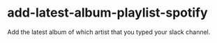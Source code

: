 # add-latest-album-playlist-spotify
Add the latest album of which artist that you typed your slack channel. 

